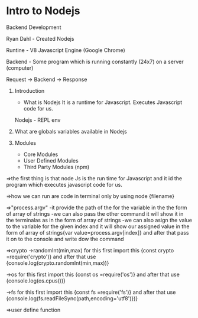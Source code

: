 # Intro to Nodejs

Backend Development

Ryan Dahl - Created Nodejs

Runtine - V8 Javascript Engine (Google Chrome)

Backend - Some program which is running constantly (24x7) on a server (computer)

Request -> Backend -> Response

1.  Introduction

    - What is Nodejs
      It is a runtime for Javascript.
      Executes Javascript code for us.

    Nodejs - REPL env

2.  What are globals variables available in Nodejs
3.  Modules

    - Core Modules
    - User Defined Modules
    - Third Party Modules (npm)

<!---------------------------- what i have learned ------------ -->

=>the first thing is that node Js is the run time for Javascript and it id the program which executes javascript code for us.

=>how we can run are code in terminal only by using node {filename}

=>"process.argv"
-it provide the path of the for the variable in the the form of array of strings
-we can also pass the other command it will show it in the terminalas as in the form of array of strings
-we can also asign the value to the variable for the given index and it will show our assigned value in the form of array of strings{var value=process.argv[index]} and after that pass it on to the console and write dow the command

=>crypto
->randomInt(min,max)
for this first import this {const crypto =require('crypto')}
and after that use {console.log(crypto.randomInt(min,max))}

->os
for this first import this {const os =require('os')}
and after that use {console.log(os.cpus())}

->fs
for this first import this {const fs =require('fs')}
and after that use {console.log(fs.readFileSync(path,encoding='utf8')})}

=>user define function
